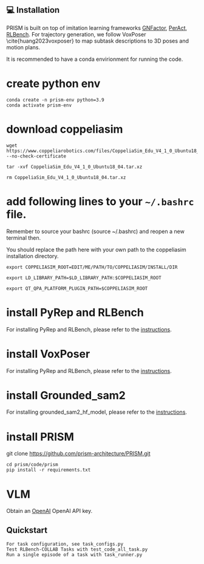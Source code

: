 
## 💻 Installation

PRISM is built on top of imitation learning frameworks [GNFactor](https://github.com/YanjieZe/GNFactor/tree/main), [PerAct](https://github.com/peract/peract), [RLBench](https://github.com/stepjam/RLBench). For trajectory generation, we follow VoxPoser \cite{huang2023voxposer} to map subtask descriptions to 3D poses and motion plans.

It is recommended to have a conda envirionment for running the code.

# create python env

```
conda create -n prism-env python=3.9
conda activate prism-env
```

# download coppeliasim 
```
wget https://www.coppeliarobotics.com/files/CoppeliaSim_Edu_V4_1_0_Ubuntu18_04.tar.xz --no-check-certificate

tar -xvf CoppeliaSim_Edu_V4_1_0_Ubuntu18_04.tar.xz

rm CoppeliaSim_Edu_V4_1_0_Ubuntu18_04.tar.xz
```

# add following lines to your `~/.bashrc` file. 
Remember to source your bashrc (source ~/.bashrc) and reopen a new terminal then.

You should replace the path here with your own path to the coppeliasim installation directory.
```
export COPPELIASIM_ROOT=EDIT/ME/PATH/TO/COPPELIASIM/INSTALL/DIR

export LD_LIBRARY_PATH=$LD_LIBRARY_PATH:$COPPELIASIM_ROOT

export QT_QPA_PLATFORM_PLUGIN_PATH=$COPPELIASIM_ROOT
```

# install PyRep and RLBench
For installing PyRep and RLBench, please refer to the [instructions](https://github.com/stepjam/RLBench#install).

# install VoxPoser
For installing PyRep and RLBench, please refer to the [instructions](https://github.com/huangwl18/VoxPoser).

# install Grounded_sam2
For installing grounded_sam2_hf_model, please refer to the [instructions](https://github.com/IDEA-Research/Grounded-SAM-2).

# install PRISM

git clone https://github.com/prism-architecture/PRISM.git

```
cd prism/code/prism
pip install -r requirements.txt
```

# VLM
Obtain an [OpenAI](https://openai.com/index/openai-api/) OpenAI API key.


## Quickstart

```
For task configuration, see task_configs.py
Test RLBench-COLLAB Tasks with test_code_all_task.py
Run a single episode of a task with task_runner.py
```

